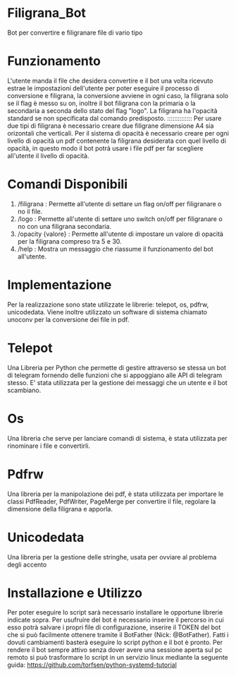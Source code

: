 # Filigrana_Bot
Bot per convertire e filigranare file di vario tipo

# Funzionamento
L'utente manda il file che desidera convertire e il bot una volta ricevuto estrae le impostazioni dell'utente per poter eseguire il processo di conversione e filigrana, la conversione avviene in ogni caso, la filigrana solo se il flag è messo su on, inoltre il bot filigrana con la primaria o la secondaria a seconda dello stato del flag "logo".
La filigrana ha l'opacità standard se non specificata dal comando predisposto.
::::::::::::::
Per usare due tipi di filigrana è necessario creare due filigrane dimensione A4 sia orizontali che verticali.
Per il sistema di opacità è necessario creare per ogni livello di opacità un pdf contenente la filigrana desiderata con quel livello di opacità, in questo modo il bot potrà usare i file pdf per far scegliere all'utente il livello di opacità.

# Comandi Disponibili
1. /filigrana : Permette all'utente di settare un flag on/off per filigranare o no il file.
2. /logo : Permette all'utente di settare uno switch on/off per filigranare o no con una filigrana secondaria.
3. /opacity {valore} : Permette all'utente di impostare un valore di opacità per la filigrana compreso tra 5 e 30.
4. /help : Mostra un messaggio che riassume il funzionamento del bot all'utente.

# Implementazione
Per la realizzazione sono state utilizzate le librerie: telepot, os, pdfrw, unicodedata.
Viene inoltre utilizzato un software di sistema chiamato unoconv per la conversione dei file in pdf.

# Telepot
Una Libreria per Python che permette di gestire attraverso se stessa un bot di telegram fornendo delle funzioni che si appoggiano alle API di telegram stesso.
E' stata utilizzata per la gestione dei messaggi che un utente e il bot scambiano.

# Os
Una libreria che serve per lanciare comandi di sistema, è stata utilizzata per rinominare i file e convertirli.

# Pdfrw
Una libreria per la manipolazione dei pdf, è stata utilizzata per importare le classi PdfReader, PdfWriter, PageMerge per convertire il file, regolare la dimensione della filigrana e apporla.

# Unicodedata
Una libreria per la gestione delle stringhe, usata per ovviare al problema degli accento


# Installazione e Utilizzo
Per poter eseguire lo script sarà necessario installare le opportune librerie indicate sopra.
Per usufruire del bot è necessario inserire il percorso in cui esso potrà salvare i propri file di configurazione, inserire il TOKEN del bot che si può facilmente ottenere tramite il BotFather (Nick: @BotFather).
Fatti i dovuti cambiamenti basterà eseguire lo script python e il bot è pronto.
Per rendere il bot sempre attivo senza dover avere una sessione aperta sul pc remoto si può trasformare lo script in un servizio linux mediante la seguente guida: https://github.com/torfsen/python-systemd-tutorial
